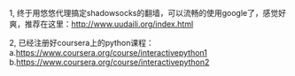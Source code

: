 1, 终于用悠悠代理搞定shadowsocks的翻墙，可以流畅的使用google了，感觉好爽，推荐在这里：http://www.uudaili.org/index.html


2, 已经注册好coursera上的python课程：
a.https://www.coursera.org/course/interactivepython1
b.https://www.coursera.org/course/interactivepython2
